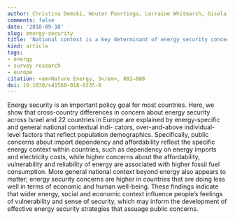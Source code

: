 ```yaml
---
author: Christina Demski, Wouter Poortinga, Lorraine Whitmarsh, Gisela Böhm, Stephen Fisher, Linda Steg, Resul Umit, Pekka Jokinen, Pasi Pohjolainen
comments: false
date: '2018-09-10'
slug: energy-security
title: 'National context is a key determinant of energy security concerns across Europe'
kind: article
tags:
- energy
- survey research
- europe
citation: <em>Nature Energy, 3</em>, 882–888
doi: 10.1038/s41560-018-0235-8
---
```


Energy security is an important policy goal for most countries. Here, we show that cross-country differences in concern about energy security across Israel and 22 countries in Europe are explained by energy-specific and general national contextual indi- cators, over-and-above individual-level factors that reflect population demographics. Specifically, public concerns about import dependency and affordability reflect the specific energy context within countries, such as dependency on energy imports and electricity costs, while higher concerns about the affordability, vulnerability and reliability of energy are associated with higher fossil fuel consumption. More general national context beyond energy also appears to matter; energy security concerns are higher in countries that are doing less well in terms of economic and human well-being. These findings indicate that wider energy, social and economic context influence people’s feelings of vulnerability and sense of security, which may inform the development of effective energy security strategies that assuage public concerns.
